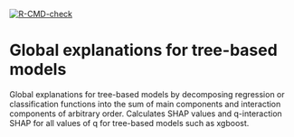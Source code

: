 <!-- badges: start -->
[![R-CMD-check](https://github.com/PlantedML/glex/actions/workflows/R-CMD-check.yaml/badge.svg)](https://github.com/PlantedML/glex/actions/workflows/R-CMD-check.yaml)
<!-- badges: end -->

# Global explanations for tree-based models
Global explanations for tree-based models by decomposing  regression or classification functions into the sum of main components and interaction components of arbitrary order. Calculates SHAP values and q-interaction SHAP for all values of q for tree-based models such as xgboost.
